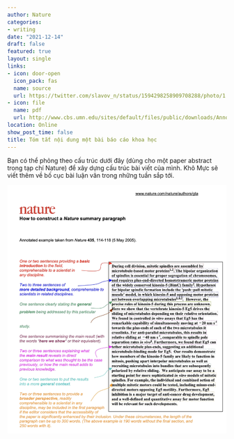 ```yaml
---
author: Nature
categories:
- writing
date: "2021-12-14"
draft: false
featured: true
layout: single
links:
- icon: door-open
  icon_pack: fas
  name: source
  url: https://twitter.com/slavov_n/status/1594298258909708288/photo/1
- icon: file  
  name: pdf
  url: http://www.cbs.umn.edu/sites/default/files/public/downloads/Annotated_Nature_abstract.pdf
location: Online
show_post_time: false
title: Tóm tắt nội dung một bài báo cáo khoa học
---
```


Bạn có thể phỏng theo cấu trúc dưới đây (dùng cho một paper abstract trong tạp chí Nature) để xây dựng cấu trúc bài viết của mình.
Khô Mực sẽ viết thêm về bố cục bài luận văn trong những tuần sắp tới.

![Nature summary paragraph](/img/nature-abs.png)
